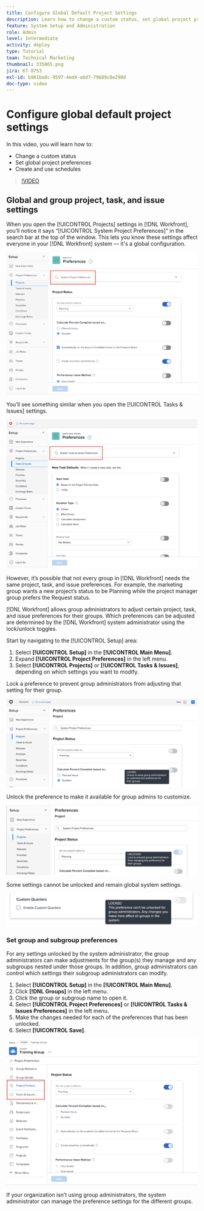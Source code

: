 ```yaml
---
title: Configure Global Default Project Settings
description: Learn how to change a custom status, set global project preferences, and create schedules that are global default settings.
feature: System Setup and Administration
role: Admin
level: Intermediate
activity: deploy
type: Tutorial
team: Technical Marketing
thumbnail: 335065.png
jira: KT-8753
exl-id: b961ba8c-9597-4ed4-a6d7-79689c8e290d
doc-type: video
---
```

# Configure global default project settings

<!---
21.4 updates have been made
--->

In this video, you will learn how to:

* Change a custom status
* Set global project preferences
* Create and use schedules

>[!VIDEO](https://video.tv.adobe.com/v/335065/?quality=12&learn=on&enablevpops)

## Global and group project, task, and issue settings

When you open the [!UICONTROL Projects] settings in [!DNL Workfront], you’ll notice it says “[!UICONTROL System Project Preferences]” in the search bar at the top of the window. This lets you know these settings affect everyone in your [!DNL Workfront] system — it's a global configuration.

![[!UICONTROL Project Preferences] page in [!UICONTROL Setup]](assets/admin-fund-system-project-preferences-1.png)

You’ll see something similar when you open the [!UICONTROL Tasks & Issues] settings.

![[!UICONTROL Task & Issue Preferences] in [!UICONTROL Setup]](assets/admin-fund-task-issue-preferences-2.png)

However, it’s possible that not every group in [!DNL Workfront] needs the same project, task, and issue preferences. For example, the marketing group wants a new project’s status to be Planning while the project manager group prefers the Request status.

[!DNL Workfront] allows group administrators to adjust certain project, task, and issue preferences for their groups. Which preferences can be adjusted are determined by the [!DNL Workfront] system administrator using the lock/unlock toggles.

Start by navigating to the [!UICONTROL Setup] area:

1. Select **[!UICONTROL Setup]** in the **[!UICONTROL Main Menu]**.
1. Expand **[!UICONTROL Project Preferences]** in the left menu.
1. Select **[!UICONTROL Projects]** or **[!UICONTROL Tasks & Issues]**, depending on which settings you want to modify.
 
Lock a preference to prevent group administrators from adjusting that setting for their group.

![Locked preference message](assets/admin-fund-preferences-locked-3.png)

Unlock the preference to make it available for group admins to customize.

![Unlocked preference message](assets/admin-fund-preferences-unlocked-4.png)

Some settings cannot be unlocked and remain global system settings.

![Locked preference message](assets/admin-fund-preferences-always-locked-5.png)

### Set group and subgroup preferences

For any settings unlocked by the system administrator, the group administrators can make adjustments for the group(s) they manage and any subgroups nested under those groups. In addition, group administrators can control which settings their subgroup administrators can modify. 

1. Select **[!UICONTROL Setup]** in the **[!UICONTROL Main Menu]**.
1. Click **[!DNL Groups]** in the left menu.
1. Click the group or subgroup name to open it.
1. Select **[!UICONTROL Project Preferences]** or **[!UICONTROL Tasks & Issues Preferences]** in the left menu.
1. Make the changes needed for each of the preferences that has been unlocked.
1. Select **[!UICONTROL Save]**.

![[!UICONTROL Project Status] section on [!UICONTROL Group] page](assets/admin-fund-group-preferences.png)

If your organization isn’t using group administrators, the system administrator can manage the preference settings for the different groups. 

<!---
learn more URLs and guides
Create or edit a group status 
Group administrators 
Configure system-wide project preferences 
Configure project preferences for a group 
Configure task and issue preferences for a group 
Create and modify a group’s schedule 
--->
